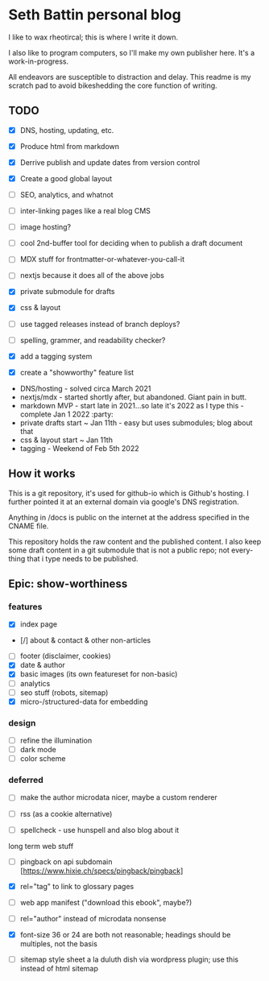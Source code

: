 Seth Battin personal blog
=========================
I like to wax rheotircal; this is where I write it down.

I also like to program computers, so I'll make my own publisher here.  It's 
a work-in-progress.

All endeavors are susceptible to distraction and delay.  This readme is my 
scratch pad to avoid bikeshedding the core function of writing.

TODO
----
- [x] DNS, hosting, updating, etc.
- [x] Produce html from markdown
- [x] Derrive publish and update dates from version control
- [x] Create a good global layout
- [ ] SEO, analytics, and whatnot
- [ ] inter-linking pages like a real blog CMS
- [ ] image hosting?
- [ ] cool 2nd-buffer tool for deciding when to publish a draft document
- [ ] MDX stuff for frontmatter-or-whatever-you-call-it
- [ ] nextjs because it does all of the above jobs
- [x] private submodule for drafts
- [x] css & layout
- [ ] use tagged releases instead of branch deploys?
- [ ] spelling, grammer, and readability checker?
- [x] add a tagging system
- [x] create a "showworthy" feature list


- DNS/hosting - solved circa March 2021
- nextjs/mdx - started shortly after, but abandoned.  Giant pain in butt.
- markdown MVP - start late in 2021...so late it's 2022 as I type this - complete Jan 1 2022 :party:
- private drafts start ~ Jan 11th - easy but uses submodules; blog about that
- css & layout start ~ Jan 11th
- tagging - Weekend of Feb 5th 2022


How it works
------------

This is a git repository, it's used for github-io which is Github's hosting. I
further pointed it at an external domain via google's DNS registration.

Anything in /docs is public on the internet at the address specified in the 
CNAME file.

This repository holds the raw content and the published content.  I also keep 
some draft content in a git submodule that is not a public repo; not every-
thing that i type needs to be published.


Epic: show-worthiness
---------------------

### features
- [x] index page
- [/] about & contact & other non-articles
- [ ] footer (disclaimer, cookies)
- [x] date & author
- [x] basic images (its own featureset for non-basic)
- [ ] analytics
- [ ] seo stuff (robots, sitemap)
- [x] micro-/structured-data for embedding

### design
- [ ] refine the illumination
- [ ] dark mode
- [ ] color scheme

### deferred
- [ ] make the author microdata nicer, maybe a custom renderer
- [ ] rss (as a cookie alternative)
- [ ] spellcheck - use hunspell and also blog about it


long term web stuff
- [ ] pingback on api subdomain [https://www.hixie.ch/specs/pingback/pingback]
- [x] rel="tag" to link to glossary pages
- [ ] web app manifest ("download this ebook", maybe?)
- [ ] rel="author" instead of microdata nonsense
- [x] font-size 36 or 24 are both not reasonable; headings should be multiples, not the basis
- [ ] sitemap style sheet a la duluth dish via wordpress plugin; use this instead of html sitemap

